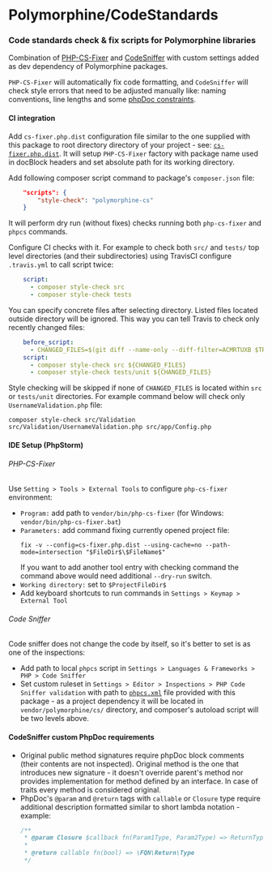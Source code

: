 # Polymorphine/CodeStandards
### Code standards check & fix scripts for Polymorphine libraries

Combination of [PHP-CS-Fixer](https://github.com/FriendsOfPHP/PHP-CS-Fixer)
and [CodeSniffer](https://github.com/squizlabs/PHP_CodeSniffer) with custom
settings added as dev dependency of Polymorphine packages.

`PHP-CS-Fixer` will automatically fix code formatting, and `CodeSniffer`
will check style errors that need to be adjusted manually like: naming
conventions, line lengths and some [phpDoc constraints](#codesniffer-custom-phpdoc-requirements).

#### CI integration
Add `cs-fixer.php.dist` configuration file similar to the one supplied
with this package to root directory directory of your project - see: [`cs-fixer.php.dist`](cs-fixer.php.dist).
It will setup `PHP-CS-Fixer` factory with package name used in docBlock
headers and set absolute path for its working directory.

Add following composer script command to package's `composer.json` file:
```json
    "scripts": {
        "style-check": "polymorphine-cs"
    }
```
It will perform dry run (without fixes) checks running both `php-cs-fixer`
and `phpcs` commands.

Configure CI checks with it. For example to check both `src/` and `tests/`
top level directories (and their subdirectories) using TravisCI configure
`.travis.yml` to call script twice:
```yaml
    script:
      - composer style-check src
      - composer style-check tests
```

You can specify concrete files after selecting directory. Listed files
located outside directory will be ignored. This way you can tell Travis
to check only recently changed files:
```yaml
    before_script:
      - CHANGED_FILES=$(git diff --name-only --diff-filter=ACMRTUXB $TRAVIS_COMMIT_RANGE)
    script:
      - composer style-check src ${CHANGED_FILES}
      - composer style-check tests/unit ${CHANGED_FILES}
```

Style checking will be skipped if none of `CHANGED_FILES` is located within
`src` or `tests/unit` directories. For example command below will check
only `UsernameValidation.php` file:
```shell script
composer style-check src/Validation src/Validation/UsernameValidation.php src/app/Config.php
```

#### IDE Setup (PhpStorm)
###### PHP-CS-Fixer
Use `Setting > Tools > External Tools` to configure `php-cs-fixer` environment:
- `Program:` add path to `vendor/bin/php-cs-fixer` (for Windows: `vendor/bin/php-cs-fixer.bat`)
- `Parameters:` add command fixing currently opened project file:
    ```
    fix -v --config=cs-fixer.php.dist --using-cache=no --path-mode=intersection "$FileDir$\$FileName$"
    ```
    If you want to add another tool entry with checking command the command above would
    need additional `--dry-run` switch.
- `Working directory:` set to `$ProjectFileDir$`
- Add keyboard shortcuts to run commands in `Settings > Keymap > External Tool`

###### Code Sniffer
Code sniffer does not change the code by itself, so it's better to set is as one of the
inspections:
- Add path to local `phpcs` script in `Settings > Languages & Frameworks > PHP > Code Sniffer`
- Set custom ruleset in `Settings > Editor > Inspections > PHP Code Sniffer validation`
  with path to [`phpcs.xml`](phpcs.xml) file provided with this package - as a project
  dependency it will be located in `vendor/polymorphine/cs/` directory, and composer's
  autoload script will be two levels above.

#### CodeSniffer custom PhpDoc requirements
- Original public method signatures require phpDoc block comments (their contents are not inspected).
  Original method is the one that introduces new signature - it doesn't override parent's method nor
  provides implementation for method defined by an interface. In case of traits every method is
  considered original.
- PhpDoc's `@param` and `@return` tags with `callable` or `Closure` type require additional description
  formatted similar to short lambda notation - example:
    ```php
    /**
     * @param Closure $callback fn(Param1Type, Param2Type) => ReturnType
     *
     * @return callable fn(bool) => \FQN\Return\Type
     */
    ```
